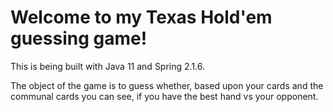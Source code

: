 # Welcome to my Texas Hold'em guessing game!

This is being built with Java 11 and Spring 2.1.6.

The object of the game is to guess whether, based upon your cards and the communal
cards you can see, if you have the best hand vs your opponent.
